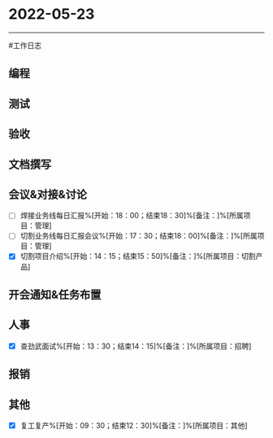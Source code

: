 # 2022-05-23 

---

#工作日志

## 编程



## 测试



## 验收 



## 文档撰写 



## 会议&对接&讨论

- [ ] 焊接业务线每日汇报%[开始：18：00；结束18：30]%[备注：]%[所属项目：管理]
- [ ] 切割业务线每日汇报会议%[开始：17：30；结束18：00]%[备注：]%[所属项目：管理]
- [x] 切割项目介绍%[开始：14：15；结束15：50]%[备注：]%[所属项目：切割产品]

## 开会通知&任务布置



## 人事
- [x] 查劲武面试%[开始：13：30；结束14：15]%[备注：]%[所属项目：招聘]


## 报销



## 其他
- [x] 复工复产%[开始：09：30；结束12：30]%[备注：]%[所属项目：其他]


